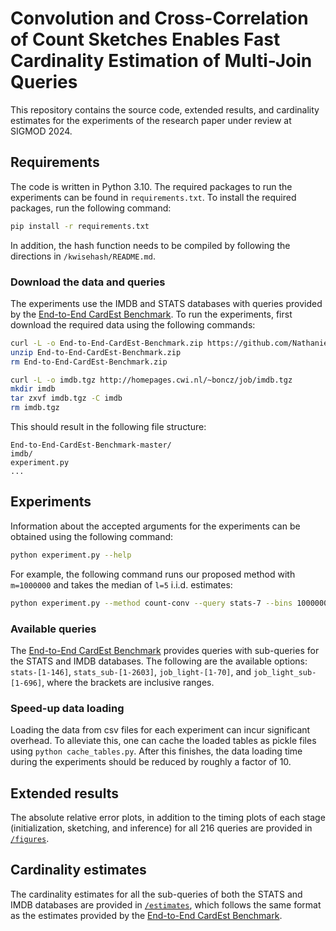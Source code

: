 # Convolution and Cross-Correlation of Count Sketches Enables Fast Cardinality Estimation of Multi-Join Queries

This repository contains the source code, extended results, and cardinality estimates for the experiments of the research paper under review at SIGMOD 2024.

## Requirements

The code is written in Python 3.10. The required packages to run the experiments can be found in `requirements.txt`. To install the required packages, run the following command:

```bash
pip install -r requirements.txt
```

In addition, the hash function needs to be compiled by following the directions in `/kwisehash/README.md`.


### Download the data and queries

The experiments use the IMDB and STATS databases with queries provided by the [End-to-End CardEst Benchmark](https://github.com/Nathaniel-Han/End-to-End-CardEst-Benchmark). To run the experiments, first download the required data using the following commands:

```bash
curl -L -o End-to-End-CardEst-Benchmark.zip https://github.com/Nathaniel-Han/End-to-End-CardEst-Benchmark/archive/refs/heads/master.zip
unzip End-to-End-CardEst-Benchmark.zip
rm End-to-End-CardEst-Benchmark.zip

curl -L -o imdb.tgz http://homepages.cwi.nl/~boncz/job/imdb.tgz
mkdir imdb
tar zxvf imdb.tgz -C imdb
rm imdb.tgz
```
This should result in the following file structure:
```
End-to-End-CardEst-Benchmark-master/
imdb/
experiment.py
...
```

## Experiments

Information about the accepted arguments for the experiments can be obtained using the following command:

```bash
python experiment.py --help
```

For example, the following command runs our proposed method with `m=1000000` and takes the median of `l=5` i.i.d. estimates:

```bash
python experiment.py --method count-conv --query stats-7 --bins 1000000 --medians 5
```

### Available queries

The [End-to-End CardEst Benchmark](https://github.com/Nathaniel-Han/End-to-End-CardEst-Benchmark) provides queries with sub-queries for the STATS and IMDB databases. The following are the available options: `stats-[1-146]`, `stats_sub-[1-2603]`, `job_light-[1-70]`, and `job_light_sub-[1-696]`, where the brackets are inclusive ranges.


### Speed-up data loading

Loading the data from csv files for each experiment can incur significant overhead. To alleviate this, one can cache the loaded tables as pickle files using `python cache_tables.py`. After this finishes, the data loading time during the experiments should be reduced by roughly a factor of 10.


## Extended results

The absolute relative error plots, in addition to the timing plots of each stage (initialization, sketching, and inference) for all 216 queries are provided in [`/figures`](figures).


## Cardinality estimates

The cardinality estimates for all the sub-queries of both the STATS and IMDB databases are provided in [`/estimates`](estimates), which follows the same format as the estimates provided by the [End-to-End CardEst Benchmark](https://github.com/Nathaniel-Han/End-to-End-CardEst-Benchmark).